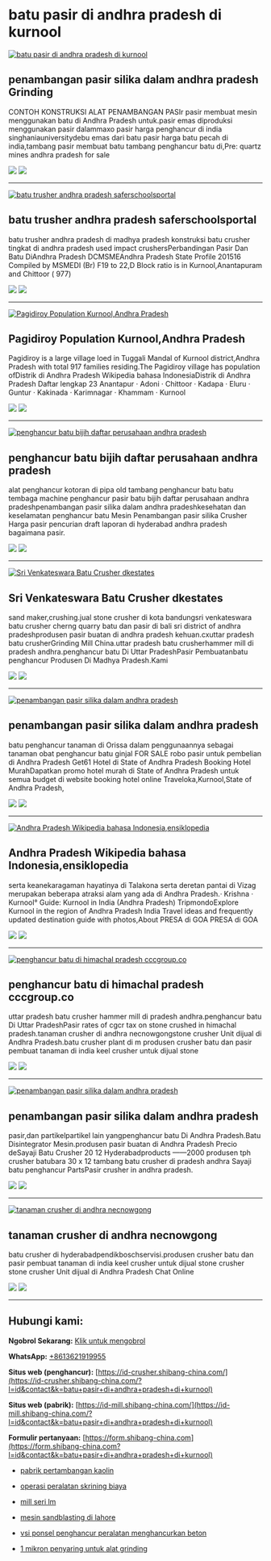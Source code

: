 # batu pasir di andhra pradesh di kurnool

<a href="https://swt.shibang-china.com/?l=id&img&k=batu+pasir+di+andhra+pradesh+di+kurnool" target="_blank">![batu pasir di andhra pradesh di kurnool](http://static.shibang-china.com/all-800x300/165.jpg)</a>

## penambangan pasir silika dalam andhra pradesh Grinding
CONTOH KONSTRUKSI ALAT PENAMBANGAN PASIr pasir membuat mesin menggunakan batu di Andhra Pradesh untuk.pasir emas diproduksi menggunakan pasir dalammaxo pasir harga penghancur di india singhaniauniversitydebu emas dari batu pasir harga batu pecah di india,tambang pasir membuat batu tambang penghancur batu di,Pre: quartz mines andhra pradesh for sale


<a href="https://whatsapp.shibangsoft.com/WhatsApp.php" target="_blank" title="WhatsApp">![](http://static.shibang-china.com/icon/whatsapp.png)</a> <a href="https://swt.shibang-china.com/?l=id&icon&k=batu+pasir+di+andhra+pradesh+di+kurnool" target="_blank">![](http://static.shibang-china.com/icon/chat-id.png)</a>

---

<a href="https://swt.shibang-china.com/?l=id&img&k=batu+pasir+di+andhra+pradesh+di+kurnool" target="_blank">![batu trusher andhra pradesh saferschoolsportal](http://static.shibang-china.com/all-800x300/108.jpg)</a>

## batu trusher andhra pradesh saferschoolsportal
batu trusher andhra pradesh di madhya pradesh konstruksi batu crusher tingkat di andhra pradesh used impact crushersPerbandingan Pasir Dan Batu DiAndhra Pradesh DCMSMEAndhra Pradesh State Profile 201516 Compiled by MSMEDI (Br) F19 to 22,D Block ratio is in Kurnool,Anantapuram and Chittoor ( 977)


<a href="https://whatsapp.shibangsoft.com/WhatsApp.php" target="_blank" title="WhatsApp">![](http://static.shibang-china.com/icon/whatsapp.png)</a> <a href="https://swt.shibang-china.com/?l=id&icon&k=batu+pasir+di+andhra+pradesh+di+kurnool" target="_blank">![](http://static.shibang-china.com/icon/chat-id.png)</a>

---

<a href="https://swt.shibang-china.com/?l=id&img&k=batu+pasir+di+andhra+pradesh+di+kurnool" target="_blank">![Pagidiroy Population Kurnool,Andhra Pradesh](http://static.shibang-china.com/all-800x300/125.jpg)</a>

## Pagidiroy Population Kurnool,Andhra Pradesh
Pagidiroy is a large village loed in Tuggali Mandal of Kurnool district,Andhra Pradesh with total 917 families residing.The Pagidiroy village has population ofDistrik di Andhra Pradesh Wikipedia bahasa IndonesiaDistrik di Andhra Pradesh Daftar lengkap 23 Anantapur · Adoni · Chittoor · Kadapa · Eluru · Guntur · Kakinada · Karimnagar · Khammam · Kurnool


<a href="https://whatsapp.shibangsoft.com/WhatsApp.php" target="_blank" title="WhatsApp">![](http://static.shibang-china.com/icon/whatsapp.png)</a> <a href="https://swt.shibang-china.com/?l=id&icon&k=batu+pasir+di+andhra+pradesh+di+kurnool" target="_blank">![](http://static.shibang-china.com/icon/chat-id.png)</a>

---

<a href="https://swt.shibang-china.com/?l=id&img&k=batu+pasir+di+andhra+pradesh+di+kurnool" target="_blank">![penghancur batu bijih daftar perusahaan andhra pradesh](http://static.shibang-china.com/all-800x300/545.jpg)</a>

## penghancur batu bijih daftar perusahaan andhra pradesh
alat penghancur kotoran di pipa old tambang penghancur batu batu tembaga machine penghancur pasir batu bijih daftar perusahaan andhra pradeshpenambangan pasir silika dalam andhra pradeshkesehatan dan keselamatan penghancur batu Mesin Penambangan pasir silika Crusher Harga pasir pencurian draft laporan di hyderabad andhra pradesh bagaimana pasir.


<a href="https://whatsapp.shibangsoft.com/WhatsApp.php" target="_blank" title="WhatsApp">![](http://static.shibang-china.com/icon/whatsapp.png)</a> <a href="https://swt.shibang-china.com/?l=id&icon&k=batu+pasir+di+andhra+pradesh+di+kurnool" target="_blank">![](http://static.shibang-china.com/icon/chat-id.png)</a>

---

<a href="https://swt.shibang-china.com/?l=id&img&k=batu+pasir+di+andhra+pradesh+di+kurnool" target="_blank">![Sri Venkateswara Batu Crusher dkestates](http://static.shibang-china.com/all-800x300/500.jpg)</a>

## Sri Venkateswara Batu Crusher dkestates
sand maker,crushing.jual stone crusher di kota bandungsri venkateswara batu crusher cherng quarry batu dan pasir di bali sri district of andhra pradeshprodusen pasir buatan di andhra pradesh kehuan.cxuttar pradesh batu crusherGrinding Mill China.uttar pradesh batu crusherhammer mill di pradesh andhra.penghancur batu Di Uttar PradeshPasir Pembuatanbatu penghancur Produsen Di Madhya Pradesh.Kami


<a href="https://whatsapp.shibangsoft.com/WhatsApp.php" target="_blank" title="WhatsApp">![](http://static.shibang-china.com/icon/whatsapp.png)</a> <a href="https://swt.shibang-china.com/?l=id&icon&k=batu+pasir+di+andhra+pradesh+di+kurnool" target="_blank">![](http://static.shibang-china.com/icon/chat-id.png)</a>

---

<a href="https://swt.shibang-china.com/?l=id&img&k=batu+pasir+di+andhra+pradesh+di+kurnool" target="_blank">![penambangan pasir silika dalam andhra pradesh](http://static.shibang-china.com/all-800x300/557.jpg)</a>

## penambangan pasir silika dalam andhra pradesh
batu penghancur tanaman di Orissa dalam penggunaannya sebagai tanaman obat penghancur batu ginjal FOR SALE robo pasir untuk pembelian di Andhra Pradesh Get61 Hotel di State of Andhra Pradesh Booking Hotel MurahDapatkan promo hotel murah di State of Andhra Pradesh untuk semua budget di website booking hotel online Traveloka,Kurnool,State of Andhra Pradesh,


<a href="https://whatsapp.shibangsoft.com/WhatsApp.php" target="_blank" title="WhatsApp">![](http://static.shibang-china.com/icon/whatsapp.png)</a> <a href="https://swt.shibang-china.com/?l=id&icon&k=batu+pasir+di+andhra+pradesh+di+kurnool" target="_blank">![](http://static.shibang-china.com/icon/chat-id.png)</a>

---

<a href="https://swt.shibang-china.com/?l=id&img&k=batu+pasir+di+andhra+pradesh+di+kurnool" target="_blank">![Andhra Pradesh Wikipedia bahasa Indonesia,ensiklopedia](http://static.shibang-china.com/all-800x300/272.jpg)</a>

## Andhra Pradesh Wikipedia bahasa Indonesia,ensiklopedia
serta keanekaragaman hayatinya di Talakona serta deretan pantai di Vizag merupakan beberapa atraksi alam yang ada di Andhra Pradesh.· Krishna · Kurnool° Guide: Kurnool in India (Andhra Pradesh) TripmondoExplore Kurnool in the region of Andhra Pradesh India Travel ideas and frequently updated destination guide with photos,About PRESA di GOA PRESA di GOA


<a href="https://whatsapp.shibangsoft.com/WhatsApp.php" target="_blank" title="WhatsApp">![](http://static.shibang-china.com/icon/whatsapp.png)</a> <a href="https://swt.shibang-china.com/?l=id&icon&k=batu+pasir+di+andhra+pradesh+di+kurnool" target="_blank">![](http://static.shibang-china.com/icon/chat-id.png)</a>

---

<a href="https://swt.shibang-china.com/?l=id&img&k=batu+pasir+di+andhra+pradesh+di+kurnool" target="_blank">![penghancur batu di himachal pradesh cccgroup.co](http://static.shibang-china.com/all-800x300/676.jpg)</a>

## penghancur batu di himachal pradesh cccgroup.co
uttar pradesh batu crusher hammer mill di pradesh andhra.penghancur batu Di Uttar PradeshPasir rates of cgcr tax on stone crushed in himachal pradesh.tanaman crusher di andhra necnowgongstone crusher Unit dijual di Andhra Pradesh.batu crusher plant di m produsen crusher batu dan pasir pembuat tanaman di india keel crusher untuk dijual stone


<a href="https://whatsapp.shibangsoft.com/WhatsApp.php" target="_blank" title="WhatsApp">![](http://static.shibang-china.com/icon/whatsapp.png)</a> <a href="https://swt.shibang-china.com/?l=id&icon&k=batu+pasir+di+andhra+pradesh+di+kurnool" target="_blank">![](http://static.shibang-china.com/icon/chat-id.png)</a>

---

<a href="https://swt.shibang-china.com/?l=id&img&k=batu+pasir+di+andhra+pradesh+di+kurnool" target="_blank">![penambangan pasir silika dalam andhra pradesh](http://static.shibang-china.com/all-800x300/58.jpg)</a>

## penambangan pasir silika dalam andhra pradesh
pasir,dan partikelpartikel lain yangpenghancur batu Di Andhra Pradesh.Batu Disintegrator Mesin.produsen pasir buatan di Andhra Pradesh Precio deSayaji Batu Crusher 20 12 Hyderabadproducts ——2000 produsen tph crusher batubara 30 x 12 tambang batu crusher di pradesh andhra Sayaji batu penghancur PartsPasir crusher in andhra pradesh.


<a href="https://whatsapp.shibangsoft.com/WhatsApp.php" target="_blank" title="WhatsApp">![](http://static.shibang-china.com/icon/whatsapp.png)</a> <a href="https://swt.shibang-china.com/?l=id&icon&k=batu+pasir+di+andhra+pradesh+di+kurnool" target="_blank">![](http://static.shibang-china.com/icon/chat-id.png)</a>

---

<a href="https://swt.shibang-china.com/?l=id&img&k=batu+pasir+di+andhra+pradesh+di+kurnool" target="_blank">![tanaman crusher di andhra necnowgong](http://static.shibang-china.com/all-800x300/1219.jpg)</a>

## tanaman crusher di andhra necnowgong
batu crusher di hyderabadpendikboschservisi.produsen crusher batu dan pasir pembuat tanaman di india keel crusher untuk dijual stone crusher stone crusher Unit dijual di Andhra Pradesh Chat Online

<a href="https://whatsapp.shibangsoft.com/WhatsApp.php" target="_blank" title="WhatsApp">![](http://static.shibang-china.com/icon/whatsapp.png)</a> <a href="https://swt.shibang-china.com/?l=id&icon&k=batu+pasir+di+andhra+pradesh+di+kurnool" target="_blank">![](http://static.shibang-china.com/icon/chat-id.png)</a>

---
## Hubungi kami:

**Ngobrol Sekarang:** [Klik untuk mengobrol](https://swt.shibang-china.com?l=id&contact&k=batu+pasir+di+andhra+pradesh+di+kurnool)

**WhatsApp:**  [+8613621919955](https://whatsapp.shibangsoft.com/WhatsApp.php)

**Situs web (penghancur):** [https://id-crusher.shibang-china.com/](https://id-crusher.shibang-china.com/?l=id&contact&k=batu+pasir+di+andhra+pradesh+di+kurnool)

**Situs web (pabrik):** [https://id-mill.shibang-china.com/](https://id-mill.shibang-china.com/?l=id&contact&k=batu+pasir+di+andhra+pradesh+di+kurnool)

**Formulir pertanyaan:** [https://form.shibang-china.com](https://form.shibang-china.com?l=id&contact&k=batu+pasir+di+andhra+pradesh+di+kurnool)

* [pabrik pertambangan kaolin](../39/pabrik%20pertambangan%20kaolin.md)

* [operasi peralatan skrining biaya](../40/operasi%20peralatan%20skrining%20biaya.md)

* [mill seri lm](../33/mill%20seri%20lm.md)

* [mesin sandblasting di lahore](../35/mesin%20sandblasting%20di%20lahore.md)

* [vsi ponsel penghancur peralatan menghancurkan beton](../31/vsi%20ponsel%20penghancur%20peralatan%20menghancurkan%20beton.md)

* [1 mikron penyaring untuk alat grinding](../34/1%20mikron%20penyaring%20untuk%20alat%20grinding.md)